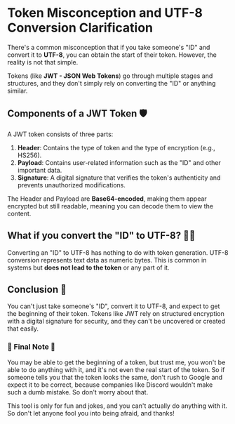 
# Token Misconception and UTF-8 Conversion Clarification

There's a common misconception that if you take someone's "ID" and convert it to **UTF-8**, you can obtain the start of their token. However, the reality is not that simple.

Tokens (like **JWT - JSON Web Tokens**) go through multiple stages and structures, and they don't simply rely on converting the "ID" or anything similar.

## Components of a JWT Token 🛡️

A JWT token consists of three parts:

1. **Header**: Contains the type of token and the type of encryption (e.g., HS256).
2. **Payload**: Contains user-related information such as the "ID" and other important data.
3. **Signature**: A digital signature that verifies the token's authenticity and prevents unauthorized modifications.

The Header and Payload are **Base64-encoded**, making them appear encrypted but still readable, meaning you can decode them to view the content.

## What if you convert the "ID" to UTF-8? 👨‍💻

Converting an "ID" to UTF-8 has nothing to do with token generation. UTF-8 conversion represents text data as numeric bytes. This is common in systems but **does not lead to the token** or any part of it.

## Conclusion 🎯

You can't just take someone's "ID", convert it to UTF-8, and expect to get the beginning of their token. Tokens like JWT rely on structured encryption with a digital signature for security, and they can't be uncovered or created that easily.

### 🔴 Final Note 🔴

You may be able to get the beginning of a token, but trust me, you won't be able to do anything with it, and it's not even the real start of the token. So if someone tells you that the token looks the same, don't rush to Google and expect it to be correct, because companies like Discord wouldn't make such a dumb mistake. So don't worry about that.

This tool is only for fun and jokes, and you can't actually do anything with it. So don't let anyone fool you into being afraid, and thanks!
